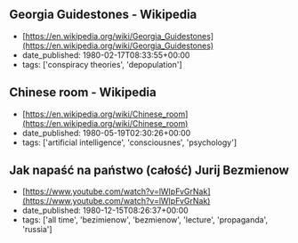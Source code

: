  ## Georgia Guidestones - Wikipedia
 - [https://en.wikipedia.org/wiki/Georgia_Guidestones](https://en.wikipedia.org/wiki/Georgia_Guidestones)
 - date_published: 1980-02-17T08:33:55+00:00
 - tags: ['conspiracy theories', 'depopulation']

 ## Chinese room - Wikipedia
 - [https://en.wikipedia.org/wiki/Chinese_room](https://en.wikipedia.org/wiki/Chinese_room)
 - date_published: 1980-05-19T02:30:26+00:00
 - tags: ['artificial intelligence', 'consciousnes', 'psychology']

 ## Jak napaść na państwo (całość) Jurij Bezmienow
 - [https://www.youtube.com/watch?v=lWIpFvGrNak](https://www.youtube.com/watch?v=lWIpFvGrNak)
 - date_published: 1980-12-15T08:26:37+00:00
 - tags: ['all time', 'bezimienow', 'bezmienow', 'lecture', 'propaganda', 'russia']

